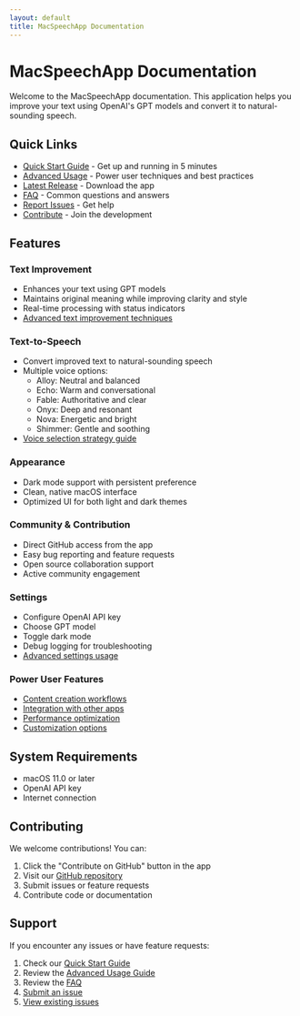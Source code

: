 ```yaml
---
layout: default
title: MacSpeechApp Documentation
---
```


# MacSpeechApp Documentation

Welcome to the MacSpeechApp documentation. This application helps you improve your text using OpenAI's GPT models and convert it to natural-sounding speech.

## Quick Links
- [Quick Start Guide](quick-start.md) - Get up and running in 5 minutes
- [Advanced Usage](advanced-usage.md) - Power user techniques and best practices
- [Latest Release](https://github.com/tmm22/MacSpeech/releases/latest) - Download the app
- [FAQ](faq.md) - Common questions and answers
- [Report Issues](https://github.com/tmm22/MacSpeech/issues) - Get help
- [Contribute](https://github.com/tmm22/MacSpeech) - Join the development

## Features

### Text Improvement
- Enhances your text using GPT models
- Maintains original meaning while improving clarity and style
- Real-time processing with status indicators
- [Advanced text improvement techniques](advanced-usage.md#advanced-text-improvement-techniques)

### Text-to-Speech
- Convert improved text to natural-sounding speech
- Multiple voice options:
  - Alloy: Neutral and balanced
  - Echo: Warm and conversational
  - Fable: Authoritative and clear
  - Onyx: Deep and resonant
  - Nova: Energetic and bright
  - Shimmer: Gentle and soothing
- [Voice selection strategy guide](advanced-usage.md#voice-selection-strategy)

### Appearance
- Dark mode support with persistent preference
- Clean, native macOS interface
- Optimized UI for both light and dark themes

### Community & Contribution
- Direct GitHub access from the app
- Easy bug reporting and feature requests
- Open source collaboration support
- Active community engagement

### Settings
- Configure OpenAI API key
- Choose GPT model
- Toggle dark mode
- Debug logging for troubleshooting
- [Advanced settings usage](advanced-usage.md#advanced-settings-usage)

### Power User Features
- [Content creation workflows](advanced-usage.md#power-user-workflows)
- [Integration with other apps](advanced-usage.md#integration-examples)
- [Performance optimization](advanced-usage.md#performance-tips)
- [Customization options](advanced-usage.md#customization-examples)

## System Requirements

- macOS 11.0 or later
- OpenAI API key
- Internet connection

## Contributing

We welcome contributions! You can:
1. Click the "Contribute on GitHub" button in the app
2. Visit our [GitHub repository](https://github.com/tmm22/MacSpeech)
3. Submit issues or feature requests
4. Contribute code or documentation

## Support

If you encounter any issues or have feature requests:
1. Check our [Quick Start Guide](quick-start.md)
2. Review the [Advanced Usage Guide](advanced-usage.md)
3. Review the [FAQ](faq.md)
4. [Submit an issue](https://github.com/tmm22/MacSpeech/issues/new/choose)
5. [View existing issues](https://github.com/tmm22/MacSpeech/issues) 